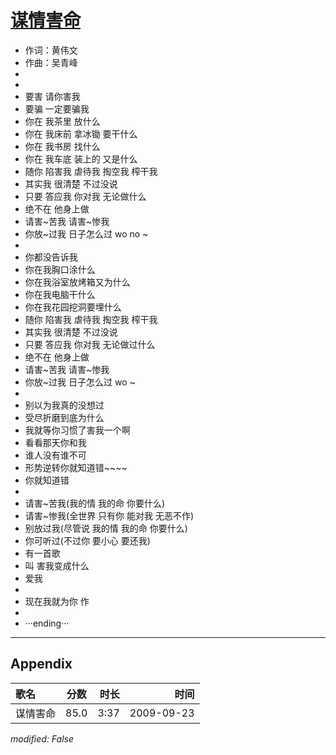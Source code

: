 # [谋情害命](https://music.163.com/song?id=64691)

* 作词：黄伟文
* 作曲：吴青峰
*
*
* 要害 请你害我
* 要骗 一定要骗我
* 你在 我茶里 放什么
* 你在 我床前 拿冰锄 要干什么
* 你在 我书房 找什么
* 你在 我车底 装上的 又是什么
* 随你 陷害我 虐待我 掏空我 榨干我
* 其实我 很清楚 不过没说
* 只要 答应我 你对我 无论做什么
* 绝不在 他身上做
* 请害~苦我 请害~惨我
* 你放~过我 日子怎么过 wo  no ~
* 
* 你都没告诉我
* 你在我胸口涂什么
* 你在我浴室放烤箱又为什么
* 你在我电脑干什么
* 你在我花园挖洞要埋什么
* 随你 陷害我 虐待我 掏空我 榨干我
* 其实我 很清楚 不过没说
* 只要 答应我 你对我 无论做过什么
* 绝不在 他身上做
* 请害~苦我 请害~惨我
* 你放~过我 日子怎么过 wo ~
* 
* 别以为我真的没想过
* 受尽折磨到底为什么
* 我就等你习惯了害我一个啊
* 看看那天你和我
* 谁人没有谁不可
* 形势逆转你就知道错~~~~
* 你就知道错
* 
* 请害~苦我(我的情 我的命 你要什么)
* 请害~惨我(全世界 只有你 能对我 无恶不作)
* 别放过我(尽管说 我的情 我的命 你要什么)
* 你可听过(不过你 要小心 要还我)
* 有一首歌
* 叫 害我变成什么
* 爱我
* 
* 现在我就为你 作
* 
* ···ending···


---

## Appendix

|歌名|分数|时长|时间|
|:---|:---:|---:|---:|
|谋情害命|85.0|3:37|2009-09-23

*modified: False*